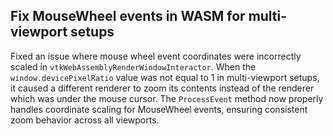 ## Fix MouseWheel events in WASM for multi-viewport setups

Fixed an issue where mouse wheel event coordinates were incorrectly scaled in `vtkWebAssemblyRenderWindowInteractor`. When the `window.devicePixelRatio` value was not equal to 1 in multi-viewport setups, it caused a different renderer to zoom its contents instead of the renderer which was under the mouse cursor. The `ProcessEvent` method now properly handles coordinate scaling for MouseWheel events, ensuring consistent zoom behavior across all viewports.
